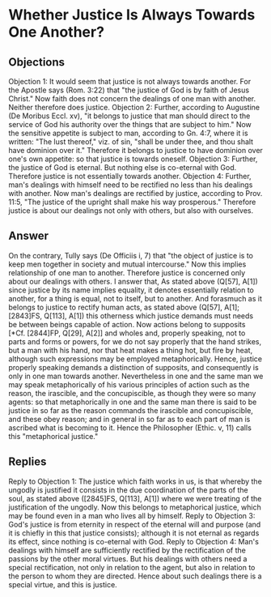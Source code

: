 # Whether Justice Is Always Towards One Another?
## Objections
Objection 1: It would seem that justice is not always towards another. For the Apostle says (Rom. 3:22) that "the justice of God is by faith of Jesus Christ." Now faith does not concern the dealings of one man with another. Neither therefore does justice.
Objection 2: Further, according to Augustine (De Moribus Eccl. xv), "it belongs to justice that man should direct to the service of God his authority over the things that are subject to him." Now the sensitive appetite is subject to man, according to Gn. 4:7, where it is written: "The lust thereof," viz. of sin, "shall be under thee, and thou shalt have dominion over it." Therefore it belongs to justice to have dominion over one's own appetite: so that justice is towards oneself.
Objection 3: Further, the justice of God is eternal. But nothing else is co-eternal with God. Therefore justice is not essentially towards another.
Objection 4: Further, man's dealings with himself need to be rectified no less than his dealings with another. Now man's dealings are rectified by justice, according to Prov. 11:5, "The justice of the upright shall make his way prosperous." Therefore justice is about our dealings not only with others, but also with ourselves.
## Answer
On the contrary, Tully says (De Officiis i, 7) that "the object of justice is to keep men together in society and mutual intercourse." Now this implies relationship of one man to another. Therefore justice is concerned only about our dealings with others.
I answer that, As stated above (Q[57], A[1]) since justice by its name implies equality, it denotes essentially relation to another, for a thing is equal, not to itself, but to another. And forasmuch as it belongs to justice to rectify human acts, as stated above (Q[57], A[1]; [2843]FS, Q[113], A[1]) this otherness which justice demands must needs be between beings capable of action. Now actions belong to supposits [*Cf. [2844]FP, Q[29], A[2]] and wholes and, properly speaking, not to parts and forms or powers, for we do not say properly that the hand strikes, but a man with his hand, nor that heat makes a thing hot, but fire by heat, although such expressions may be employed metaphorically. Hence, justice properly speaking demands a distinction of supposits, and consequently is only in one man towards another. Nevertheless in one and the same man we may speak metaphorically of his various principles of action such as the reason, the irascible, and the concupiscible, as though they were so many agents: so that metaphorically in one and the same man there is said to be justice in so far as the reason commands the irascible and concupiscible, and these obey reason; and in general in so far as to each part of man is ascribed what is becoming to it. Hence the Philosopher (Ethic. v, 11) calls this "metaphorical justice."
## Replies
Reply to Objection 1: The justice which faith works in us, is that whereby the ungodly is justified it consists in the due coordination of the parts of the soul, as stated above ([2845]FS, Q[113], A[1]) where we were treating of the justification of the ungodly. Now this belongs to metaphorical justice, which may be found even in a man who lives all by himself.
Reply to Objection 3: God's justice is from eternity in respect of the eternal will and purpose (and it is chiefly in this that justice consists); although it is not eternal as regards its effect, since nothing is co-eternal with God.
Reply to Objection 4: Man's dealings with himself are sufficiently rectified by the rectification of the passions by the other moral virtues. But his dealings with others need a special rectification, not only in relation to the agent, but also in relation to the person to whom they are directed. Hence about such dealings there is a special virtue, and this is justice.